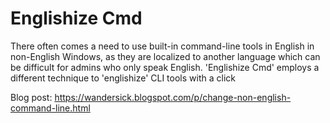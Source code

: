 # Englishize Cmd
There often comes a need to use built-in command-line tools in English in non-English Windows, as they are localized to another language which can be difficult for admins who only speak English. 'Englishize Cmd' employs a different technique to 'englishize' CLI tools with a click

Blog post: https://wandersick.blogspot.com/p/change-non-english-command-line.html
